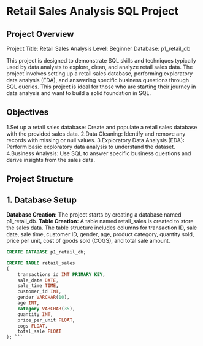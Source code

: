 # Retail Sales Analysis SQL Project
## Project Overview
Project Title: Retail Sales Analysis
Level: Beginner
Database: p1_retail_db

This project is designed to demonstrate SQL skills and techniques typically used by data analysts to explore, clean, and analyze retail sales data. The project involves setting up a retail sales database, performing exploratory data analysis (EDA), and answering specific business questions through SQL queries. This project is ideal for those who are starting their journey in data analysis and want to build a solid foundation in SQL.

## Objectives
1.Set up a retail sales database: Create and populate a retail sales database with the provided sales data.
2.Data Cleaning: Identify and remove any records with missing or null values.
3.Exploratory Data Analysis (EDA): Perform basic exploratory data analysis to understand the dataset.
4.Business Analysis: Use SQL to answer specific business questions and derive insights from the sales data.

## Project Structure
## 1. Database Setup
**Database Creation:** The project starts by creating a database named p1_retail_db.
**Table Creation:** A table named retail_sales is created to store the sales data. The table structure includes columns for transaction ID, sale date, sale time, customer ID, gender, age, product category, quantity sold, price per unit, cost of goods sold (COGS), and total sale amount.

``` sql
CREATE DATABASE p1_retail_db;

CREATE TABLE retail_sales
(
    transactions_id INT PRIMARY KEY,
    sale_date DATE,	
    sale_time TIME,
    customer_id INT,	
    gender VARCHAR(10),
    age INT,
    category VARCHAR(35),
    quantity INT,
    price_per_unit FLOAT,	
    cogs FLOAT,
    total_sale FLOAT
); ```

